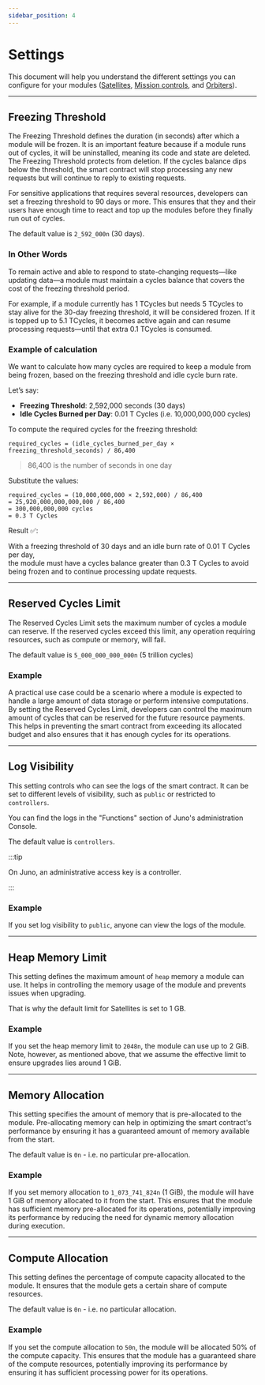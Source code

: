 ```yaml
---
sidebar_position: 4
---
```


# Settings

This document will help you understand the different settings you can configure for your modules ([Satellites], [Mission controls], and [Orbiters]).

---

## Freezing Threshold

The Freezing Threshold defines the duration (in seconds) after which a module will be frozen. It is an important feature because if a module runs out of cycles, it will be uninstalled, meaning its code and state are deleted. The Freezing Threshold protects from deletion. If the cycles balance dips below the threshold, the smart contract will stop processing any new requests but will continue to reply to existing requests.

For sensitive applications that requires several resources, developers can set a freezing threshold to 90 days or more. This ensures that they and their users have enough time to react and top up the modules before they finally run out of cycles.

The default value is `2_592_000n` (30 days).

### In Other Words

To remain active and able to respond to state-changing requests—like updating data—a module must maintain a cycles balance that covers the cost of the freezing threshold period.

For example, if a module currently has 1 TCycles but needs 5 TCycles to stay alive for the 30-day freezing threshold, it will be considered frozen. If it is topped up to 5.1 TCycles, it becomes active again and can resume processing requests—until that extra 0.1 TCycles is consumed.

### Example of calculation

We want to calculate how many cycles are required to keep a module from being frozen, based on the freezing threshold and idle cycle burn rate.

Let’s say:

- **Freezing Threshold**: 2,592,000 seconds (30 days)
- **Idle Cycles Burned per Day**: 0.01 T Cycles (i.e. 10,000,000,000 cycles)

To compute the required cycles for the freezing threshold:

```
required_cycles = (idle_cycles_burned_per_day × freezing_threshold_seconds) / 86,400
```

> 86,400 is the number of seconds in one day

Substitute the values:

```
required_cycles = (10,000,000,000 × 2,592,000) / 86,400
= 25,920,000,000,000,000 / 86,400
= 300,000,000,000 cycles
= 0.3 T Cycles
```

Result ✅:

With a freezing threshold of 30 days and an idle burn rate of 0.01 T Cycles per day,  
the module must have a cycles balance greater than 0.3 T Cycles to avoid being frozen and to continue processing update requests.

---

## Reserved Cycles Limit

The Reserved Cycles Limit sets the maximum number of cycles a module can reserve. If the reserved cycles exceed this limit, any operation requiring resources, such as compute or memory, will fail.

The default value is `5_000_000_000_000n` (5 trillion cycles)

### Example

A practical use case could be a scenario where a module is expected to handle a large amount of data storage or perform intensive computations. By setting the Reserved Cycles Limit, developers can control the maximum amount of cycles that can be reserved for the future resource payments. This helps in preventing the smart contract from exceeding its allocated budget and also ensures that it has enough cycles for its operations.

---

## Log Visibility

This setting controls who can see the logs of the smart contract. It can be set to different levels of visibility, such as `public` or restricted to `controllers`.

You can find the logs in the "Functions" section of Juno's administration Console.

The default value is `controllers`.

:::tip

On Juno, an administrative access key is a controller.

:::

### Example

If you set log visibility to `public`, anyone can view the logs of the module.

---

## Heap Memory Limit

This setting defines the maximum amount of `heap` memory a module can use. It helps in controlling the memory usage of the module and prevents issues when upgrading.

That is why the default limit for Satellites is set to 1 GB.

### Example

If you set the heap memory limit to `2048n`, the module can use up to 2 GiB. Note, however, as mentioned above, that we assume the effective limit to ensure upgrades lies around 1 GiB.

---

## Memory Allocation

This setting specifies the amount of memory that is pre-allocated to the module. Pre-allocating memory can help in optimizing the smart contract's performance by ensuring it has a guaranteed amount of memory available from the start.

The default value is `0n` - i.e. no particular pre-allocation.

### Example

If you set memory allocation to `1_073_741_824n` (1 GiB), the module will have 1 GiB of memory allocated to it from the start. This ensures that the module has sufficient memory pre-allocated for its operations, potentially improving its performance by reducing the need for dynamic memory allocation during execution.

---

## Compute Allocation

This setting defines the percentage of compute capacity allocated to the module. It ensures that the module gets a certain share of compute resources.

The default value is `0n` - i.e. no particular allocation.

### Example

If you set the compute allocation to `50n`, the module will be allocated 50% of the compute capacity. This ensures that the module has a guaranteed share of the compute resources, potentially improving its performance by ensuring it has sufficient processing power for its operations.

[satellites]: ../terminology.md#satellite
[mission controls]: ../terminology.md#mission-control
[orbiters]: ../terminology.md#orbiter
